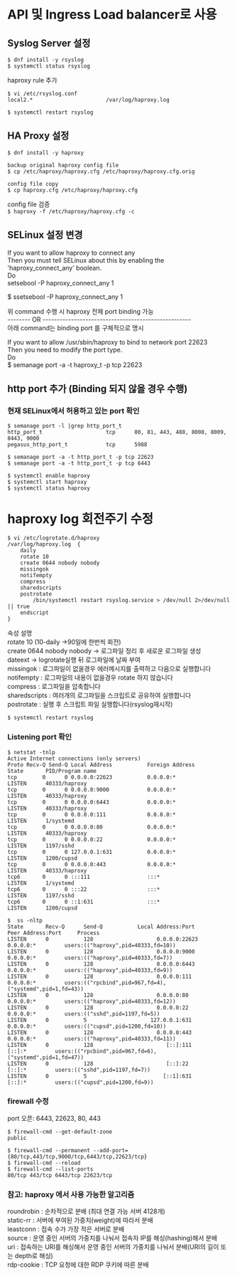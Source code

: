 # API 및 Ingress Load balancer로 사용  

## Syslog Server 설정   
```
$ dnf install -y rsyslog
$ systemctl status rsyslog
```
haproxy rule 추가  
```
$ vi /etc/rsyslog.conf
local2.*                       /var/log/haproxy.log

$ systemctl restart rsyslog
```  
## HA Proxy 설정  
```
$ dnf install -y haproxy

backup original haproxy config file
$ cp /etc/haproxy/haproxy.cfg /etc/haproxy/haproxy.cfg.orig

config file copy
$ cp haproxy.cfg /etc/haproxy/haproxy.cfg
```  
config file 검증  
`$ haproxy -f /etc/haproxy/haproxy.cfg -c`

## SELinux 설정 변경  

If you want to allow haproxy to connect any  
Then you must tell SELinux about this by enabling the 'haproxy_connect_any' boolean.  
Do   
setsebool -P haproxy_connect_any 1  

$ ssetsebool -P haproxy_connect_any 1  

위 command 수행 시 haproxy 전체 port binding 가능  
--------  OR ----------------------------------------------------  
아래 command는 binding port 를 구체적으로 명시  

If you want to allow /usr/sbin/haproxy to bind to network port 22623  
Then you need to modify the port type.  
Do  
$ semanage port -a -t haproxy_t -p tcp 22623  

http port 추가 (Binding 되지 않을 경우 수행)   
-----------------------------------------------------
### 현재 SELinux에서 허용하고 있는 port 확인  
```
$ semanage port -l |grep http_port_t
http_port_t                    tcp      80, 81, 443, 488, 8008, 8009, 8443, 9000
pegasus_http_port_t            tcp      5988

$ semanage port -a -t http_port_t -p tcp 22623
$ semanage port -a -t http_port_t -p tcp 6443

$ systemctl enable haproxy
$ systemctl start haproxy
$ systemctl status haproxy
```

# haproxy log 회전주기 수정
```
$ vi /etc/logrotate.d/haproxy 
/var/log/haproxy.log  {
    daily
    rotate 10
    create 0644 nobody nobody
    missingok
    notifempty
    compress
    sharedscripts
    postrotate
        /bin/systemctl restart rsyslog.service > /dev/null 2>/dev/null || true
    endscript
}
```
속성 설명  
rotate 10 (10-daily ->90일에 한번씩 회전)  
create 0644 nobody nobody -> 로그파일 정리 후 새로운 로그파일 생성  
dateext -> logrotate실행 뒤 로그파일에 날짜 부여  
missingok : 로그파일이 없을경우 에러메시지를 출력하고 다음으로 실행합니다  
notifempty : 로그파일의 내용이 없을경우 rotate 하지 않습니다  
compress : 로그파일을 압축합니다  
sharedscripts : 여러개의 로그파일을 스크립트로 공유하여 실행합니다  
postrotate : 실행 후 스크립트 파일 실행합니다(rsyslog재시작)  

`$ systemctl restart rsyslog`

### Listening port 확인  
```
$ netstat -tnlp
Active Internet connections (only servers)
Proto Recv-Q Send-Q Local Address           Foreign Address         State       PID/Program name
tcp        0      0 0.0.0.0:22623           0.0.0.0:*               LISTEN      40333/haproxy
tcp        0      0 0.0.0.0:9000            0.0.0.0:*               LISTEN      40333/haproxy
tcp        0      0 0.0.0.0:6443            0.0.0.0:*               LISTEN      40333/haproxy
tcp        0      0 0.0.0.0:111             0.0.0.0:*               LISTEN      1/systemd
tcp        0      0 0.0.0.0:80              0.0.0.0:*               LISTEN      40333/haproxy
tcp        0      0 0.0.0.0:22              0.0.0.0:*               LISTEN      1197/sshd
tcp        0      0 127.0.0.1:631           0.0.0.0:*               LISTEN      1200/cupsd
tcp        0      0 0.0.0.0:443             0.0.0.0:*               LISTEN      40333/haproxy
tcp6       0      0 :::111                  :::*                    LISTEN      1/systemd
tcp6       0      0 :::22                   :::*                    LISTEN      1197/sshd
tcp6       0      0 ::1:631                 :::*                    LISTEN      1200/cupsd

$  ss -nltp  
State       Recv-Q      Send-Q           Local Address:Port            Peer Address:Port     Process
LISTEN      0           128                    0.0.0.0:22623                0.0.0.0:*         users:(("haproxy",pid=40333,fd=10))
LISTEN      0           128                    0.0.0.0:9000                 0.0.0.0:*         users:(("haproxy",pid=40333,fd=7))
LISTEN      0           128                    0.0.0.0:6443                 0.0.0.0:*         users:(("haproxy",pid=40333,fd=9))
LISTEN      0           128                    0.0.0.0:111                  0.0.0.0:*         users:(("rpcbind",pid=967,fd=4),("systemd",pid=1,fd=43))
LISTEN      0           128                    0.0.0.0:80                   0.0.0.0:*         users:(("haproxy",pid=40333,fd=12))
LISTEN      0           128                    0.0.0.0:22                   0.0.0.0:*         users:(("sshd",pid=1197,fd=5))
LISTEN      0           5                    127.0.0.1:631                  0.0.0.0:*         users:(("cupsd",pid=1200,fd=10))
LISTEN      0           128                    0.0.0.0:443                  0.0.0.0:*         users:(("haproxy",pid=40333,fd=11))
LISTEN      0           128                       [::]:111                     [::]:*         users:(("rpcbind",pid=967,fd=6),("systemd",pid=1,fd=47))
LISTEN      0           128                       [::]:22                      [::]:*         users:(("sshd",pid=1197,fd=7))
LISTEN      0           5                        [::1]:631                     [::]:*         users:(("cupsd",pid=1200,fd=9))
```  

### firewall 수정  
port 오픈: 6443, 22623, 80, 443  
```
$ firewall-cmd --get-default-zone
public

$ firewall-cmd --permanent --add-port={80/tcp,443/tcp,9000/tcp,6443/tcp,22623/tcp}
$ firewall-cmd --reload
$ firewall-cmd --list-ports
80/tcp 443/tcp 6443/tcp 22623/tcp
```

### 참고: haproxy 에서 사용 가능한 알고리즘  

roundrobin : 순차적으로 분배 (최대 연결 가능 서버 4128개)  
static-rr : 서버에 부여된 가중치(weight)에 따라서 분배  
leastconn : 접속 수가 가장 적은 서버로 분배  
source : 운영 중인 서버의 가중치를 나눠서 접속자 IP를 해싱(hashing)해서 분배  
uri : 접속하는 URI를 해싱해서 운영 중인 서버의 가중치를 나눠서 분배(URI의 길이 또는 depth로 해싱)  
rdp-cookie : TCP 요청에 대한 RDP 쿠키에 따른 분배  